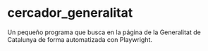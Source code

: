 # cercador_generalitat
Un pequeño programa que busca en la página de la Generalitat de Catalunya de forma automatizada con Playwright.
